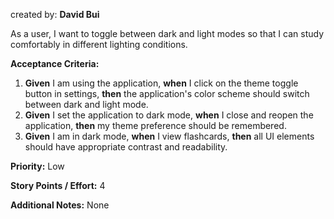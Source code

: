 created by: **David Bui**

As a user, I want to toggle between dark and light modes so that I can study comfortably in different lighting conditions.

**Acceptance Criteria:**

1. **Given** I am using the application, **when** I click on the theme toggle button in settings, **then** the application's color scheme should switch between dark and light mode.
2. **Given** I set the application to dark mode, **when** I close and reopen the application, **then** my theme preference should be remembered.
3. **Given** I am in dark mode, **when** I view flashcards, **then** all UI elements should have appropriate contrast and readability.

**Priority:** Low

**Story Points / Effort:** 4

**Additional Notes:** None